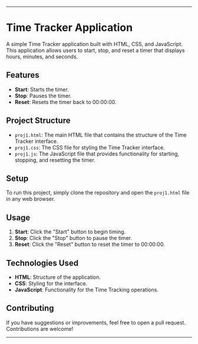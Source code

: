 

---

# Time Tracker Application

A simple Time Tracker application built with HTML, CSS, and JavaScript. This application allows users to start, stop, and reset a timer that displays hours, minutes, and seconds.

## Features

- **Start**: Starts the timer.
- **Stop**: Pauses the timer.
- **Reset**: Resets the timer back to 00:00:00.

## Project Structure

- `proj1.html`: The main HTML file that contains the structure of the Time Tracker interface.
- `proj1.css`: The CSS file for styling the Time Tracker interface.
- `proj1.js`: The JavaScript file that provides functionality for starting, stopping, and resetting the timer.

## Setup

To run this project, simply clone the repository and open the `proj1.html` file in any web browser.


## Usage

1. **Start**: Click the "Start" button to begin timing.
2. **Stop**: Click the "Stop" button to pause the timer.
3. **Reset**: Click the "Reset" button to reset the timer to 00:00:00.

## Technologies Used

- **HTML**: Structure of the application.
- **CSS**: Styling for the interface.
- **JavaScript**: Functionality for the Time Tracking operations.

## Contributing

If you have suggestions or improvements, feel free to open a pull request. Contributions are welcome!

---

